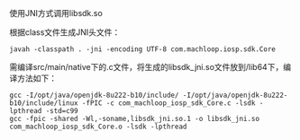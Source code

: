 使用JNI方式调用libsdk.so

根据class文件生成JNI头文件：
```
javah -classpath . -jni -encoding UTF-8 com.machloop.iosp.sdk.Core
```

需编译src/main/native下的.c文件，将生成的libsdk_jni.so文件放到/lib64下，编译方法如下：  
```
gcc -I/opt/java/openjdk-8u222-b10/include/ -I/opt/java/openjdk-8u222-b10/include/linux -fPIC -c com_machloop_iosp_sdk_Core.c -lsdk -lpthread -std=c99
gcc -fpic -shared -Wl,-soname,libsdk_jni.so.1 -o libsdk_jni.so com_machloop_iosp_sdk_Core.o -lsdk -lpthread
```
